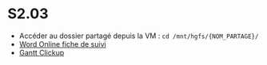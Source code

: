 # S2.03

- Accéder au dossier partagé depuis la VM : `cd /mnt/hgfs/{NOM_PARTAGE}/`
- [Word Online fiche de suivi](https://uniren1-my.sharepoint.com/:w:/g/personal/paolo_toe_etudiant_univ-rennes1_fr/Ea-qmSKSCKVJmkSPMpR-JGIB5owSwLKHEKvSLw5OEGgnrQ?rtime=lIq2z_9z3Eg)
- [Gantt Clickup](https://app.clickup.com/9015652356/v/li/901504898774)
